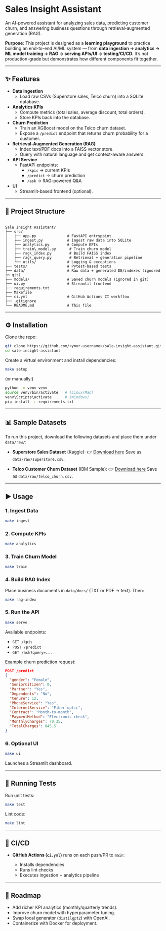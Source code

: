 # Sales Insight Assistant  

An AI-powered assistant for analyzing sales data, predicting customer churn, and answering business questions through retrieval-augmented generation (RAG).  

**Purpose**: This project is designed as a **learning playground** to practice building an end-to-end AI/ML system — from **data ingestion → analytics → ML model training → RAG → serving APIs/UI → testing/CI/CD**. It’s not production-grade but demonstrates how different components fit together.

---

## ✨ Features
- **Data Ingestion**  
  - Load raw CSVs (Superstore sales, Telco churn) into a SQLite database.
- **Analytics KPIs**  
  - Compute metrics (total sales, average discount, total orders).  
  - Store KPIs back into the database.
- **Churn Prediction**  
  - Train an XGBoost model on the Telco churn dataset.  
  - Expose a `/predict` endpoint that returns churn probability for a customer.
- **Retrieval-Augmented Generation (RAG)**  
  - Index text/PDF docs into a FAISS vector store.  
  - Query with natural language and get context-aware answers.
- **API Service**  
  - FastAPI endpoints:  
    - `/kpis` → current KPIs  
    - `/predict` → churn prediction  
    - `/ask` → RAG-powered Q&A  
- **UI**  
  - Streamlit-based frontend (optional).  

---

## 📂 Project Structure
```

Sale Insight Assistant/
├── src/
│   ├── app.py              # FastAPI entrypoint
│   ├── ingest.py           # Ingest raw data into SQLite
│   ├── analytics.py        # Compute KPIs
│   ├── train\_model.py      # Train churn model
│   ├── rag\_index.py        # Build FAISS index
│   ├── rag\_query.py        # Retrieval + generation pipeline
│   └── utils/              # Logging & exceptions
├── tests/                  # Pytest-based tests
├── data/                   # Raw data + generated DB/indexes (ignored in git)
├── models/                 # Saved churn models (ignored in git)
├── ui.py                   # Streamlit frontend
├── requirements.txt
├── Makefile
├── ci.yml                  # GitHub Actions CI workflow
├── .gitignore
└── README.md               # This file

````

---

## ⚙️ Installation

Clone the repo:
```bash
git clone https://github.com/<your-username>/sale-insight-assistant.git
cd sale-insight-assistant
````

Create a virtual environment and install dependencies:

```bash
make setup
```

(or manually:)

```bash
python -m venv venv
source venv/bin/activate   # (Linux/Mac)
venv\Scripts\activate      # (Windows)
pip install -r requirements.txt
```

---

## 📊 Sample Datasets

To run this project, download the following datasets and place them under `data/raw/`:

* **Superstore Sales Dataset** (Kaggle):
  👉 [Download here](https://www.kaggle.com/datasets/juhi1994/superstore)
  Save as `data/raw/superstore.csv`.

* **Telco Customer Churn Dataset** (IBM Sample):
  👉 [Download here](https://www.kaggle.com/datasets/blastchar/telco-customer-churn)
  Save as `data/raw/telco_churn.csv`.

---

## ▶️ Usage

### 1. Ingest Data

```bash
make ingest
```

### 2. Compute KPIs

```bash
make analytics
```

### 3. Train Churn Model

```bash
make train
```

### 4. Build RAG Index

Place business documents in `data/docs/` (TXT or PDF → text). Then:

```bash
make rag-index
```

### 5. Run the API

```bash
make serve
```

Available endpoints:

* `GET /kpis`
* `POST /predict`
* `GET /ask?query=...`

Example churn prediction request:

```json
POST /predict
{
  "gender": "Female",
  "SeniorCitizen": 0,
  "Partner": "Yes",
  "Dependents": "No",
  "tenure": 12,
  "PhoneService": "Yes",
  "InternetService": "Fiber optic",
  "Contract": "Month-to-month",
  "PaymentMethod": "Electronic check",
  "MonthlyCharges": 70.35,
  "TotalCharges": 845.5
}
```

### 6. Optional UI

```bash
make ui
```

Launches a Streamlit dashboard.

---

## 🧪 Running Tests

Run unit tests:

```bash
make test
```

Lint code:

```bash
make lint
```

---

## 🤖 CI/CD

* **GitHub Actions (`ci.yml`)** runs on each push/PR to `main`:

  * Installs dependencies
  * Runs lint checks
  * Executes ingestion + analytics pipeline

---

## 🚀 Roadmap

* Add richer KPI analytics (monthly/quarterly trends).
* Improve churn model with hyperparameter tuning.
* Swap local generator (`distilgpt2`) with OpenAI.
* Containerize with Docker for deployment.
